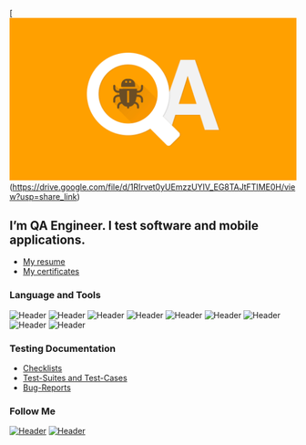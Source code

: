 [![Header](https://github.com/Adel-black/Adel-black/blob/main/assets/qa-2-min.png)(https://drive.google.com/file/d/1RIrvet0yUEmzzUYIV_EG8TAJtFTIME0H/view?usp=share_link)

## I’m QA Engineer. I test software and mobile applications.
- [My resume](https://docs.google.com/document/d/1aC94KDa-CDndbRuvzjGWa95Rx-3rnNdF/edit?usp=share_link&ouid=108252500892910419546&rtpof=true&sd=true)
- [My certificates](https://drive.google.com/drive/folders/1XZshFVnrabWbEww66zoAsJWXw47ywD6b?usp=share_link)

### Language and Tools
![Header](https://img.shields.io/badge/Jira-090909?style=for-the-badge&logo=jira&logoColor=136be1)
![Header](https://img.shields.io/badge/Postman-090909?style=for-the-badge&logo=postman&logoColor=f76935)
![Header](https://img.shields.io/badge/Github-090909?style=for-the-badge&logo=github&logoColor=8cc4d7)
![Header](https://img.shields.io/badge/Git-090909?style=for-the-badge&logo=git&logoColor=8cc4d7)
![Header](https://img.shields.io/badge/MySQL-090909?style=for-the-badge&logo=mysql&logoColor=00618a)
![Header](https://img.shields.io/badge/DevTools-090909?style=for-the-badge&logo=googlechrome&logoColor=2674f2)
![Header](https://img.shields.io/badge/Java-090909?style=for-the-badge&logo=java&logoColor=8cc4d7)
![Header](https://img.shields.io/badge/Python-090909?style=for-the-badge&logo=phython&logoColor=7ede2b)
![Header](https://img.shields.io/badge/CharlesProxy-090909?style=for-the-badge&logo=charlesproxy&logoColor=8cc4d7)

### Testing Documentation

- [Checklists](https://drive.google.com/drive/folders/1SOaDI-rkQirOHMSKM1wpGC_ARbs1ysbx?usp=share_link)
- [Test-Suites and Test-Cases](https://drive.google.com/drive/folders/1PTC50F2vhImcPzU9grO3XfDfeY4zd02u?usp=share_link)
- [Bug-Reports](https://drive.google.com/drive/folders/1i0YprX-4jTJt7WOwdike_IygbZboxYZV?usp=share_link)

### Follow Me

[![Header](https://img.shields.io/badge/Telegram-090909?style=for-the-badge&logo=telegram&logoColor=31a5db)](https://t.me/I_AM_ADEL)
[![Header](https://img.shields.io/badge/Linkedin-090909?style=for-the-badge&logo=linkedin&logoColor=0073b1)](https://www.linkedin.com/in/alina-trifonova-635b41114/)

